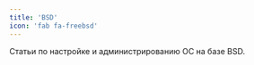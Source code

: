 ```yaml
---
title: 'BSD'
icon: 'fab fa-freebsd'
---
```


Статьи по настройке и администрированию ОС на базе BSD.
